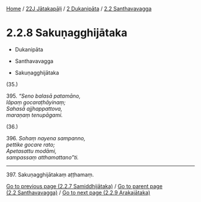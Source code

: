 
[Home](/) / [22J Jātakapāḷi](../...md) / [2 Dukanipāta](...md) / [2.2 Santhavavagga](../22J/2/2.2.md)

# 2.2.8 Sakuṇagghijātaka

* Dukanipāta

* Santhavavagga

* Sakuṇagghijātaka

(35.)

395\. _“Seno balasā patamāno,_  
_lāpaṃ gocaraṭhāyinaṃ;_  
_Sahasā ajjhappattova,_  
_maraṇaṃ tenupāgami._  


(36.)

396\. _Sohaṃ nayena sampanno,_  
_pettike gocare rato;_  
_Apetasattu modāmi,_  
_sampassaṃ atthamattano”ti._  


---

397\. Sakuṇagghijātakaṃ aṭṭhamaṃ.



[Go to previous page (2.2.7 Samiddhijātaka)](2.2.7.md) / [Go to parent page (2.2 Santhavavagga)](../22J/2/2.2.md) / [Go to next page (2.2.9 Arakajātaka)](2.2.9.md)


